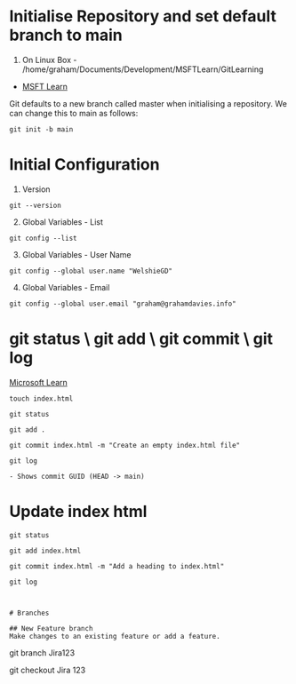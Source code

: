 # Initialise Repository and set default branch to main

1. On Linux Box - /home/graham/Documents/Development/MSFTLearn/GitLearning
- [MSFT Learn](https://learn.microsoft.com/en-gb/training/modules/intro-to-git/)

Git defaults to a new branch called master when initialising a repository. We can change this to main as follows:

```
git init -b main
```

# Initial Configuration

1. Version
```
git --version
```

2. Global Variables - List

```
git config --list
```

3. Global Variables - User Name
```
git config --global user.name "WelshieGD"
```

4. Global Variables - Email
```
git config --global user.email "graham@grahamdavies.info"
```

# git status \ git add \ git commit \ git log
[Microsoft Learn](https://learn.microsoft.com/en-us/training/modules/create-git-project/2-exercise-start-project)

```
touch index.html

git status

git add .

git commit index.html -m "Create an empty index.html file"

git log

- Shows commit GUID (HEAD -> main)

```

# Update index html

```
git status

git add index.html

git commit index.html -m "Add a heading to index.html"

git log



# Branches

## New Feature branch
Make changes to an existing feature or add a feature. 

```
git branch Jira123

git checkout Jira 123

```

